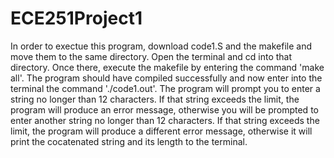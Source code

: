 # ECE251Project1

In order to exectue this program,  download code1.S and the makefile and move them to the same directory.
Open the terminal and cd into that directory. 
Once there, execute the makefile by entering the command 'make all'.
The program should have compiled successfully and now enter into the terminal the command './code1.out'.
The program will prompt you to enter a string no longer than 12 characters. 
If that string exceeds the limit, the program will produce an error message, otherwise you will be prompted to enter another string no longer than 12 characters. 
If that string exceeds the limit, the program will produce a different error message, otherwise it will print the cocatenated string and its length to the terminal.   
